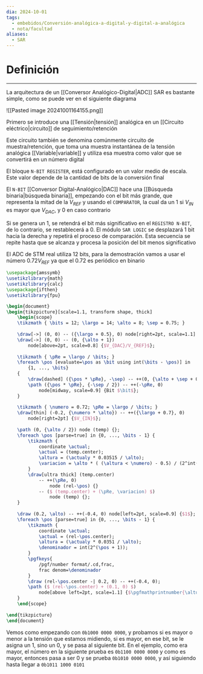 ```yaml
---
dia: 2024-10-01
tags:
  - embebidos/Conversión-analógica-a-digital-y-digital-a-analógica
  - nota/facultad
aliases:
  - SAR
---
```

# Definición
---
La arquitectura de un [[Conversor Analógico-Digital|ADC]] SAR es bastante simple, como se puede ver en el siguiente diagrama

![[Pasted image 20241001164155.png]]

Primero se introduce una [[Tensión|tensión]] analógica en un [[Circuito eléctrico|circuito]] de seguimiento/retención

Este circuito también se denomina comúnmente circuito de muestra/retención, que toma una muestra instantánea de la tensión analógica [[Variable|variable]] y utiliza esa muestra como valor que se convertirá en un número digital

El bloque `N-BIT REGISTER`, está configurado en un valor medio de escala. Este valor depende de la cantidad de bits de la conversión final

El `N-BIT` [[Conversor Digital-Analógico|DAC]] hace una [[Búsqueda binaria|búsqueda binaria]], empezando con el bit más grande, que representa la mitad de la $V_{REF}$ y usando el `COMPARATOR`, la cual da un $1$ si $V_{IN}$ es mayor que $V_{DAC}$, y $0$ en caso contrario

Si se genera un $1$, se retendrá el bit más significativo en el `REGISTRO N-BIT`, de lo contrario, se restablecerá a $0$. El módulo `SAR LOGIC` se desplazará $1$ bit hacia la derecha y repetirá el proceso de comparación. Esta secuencia se repite hasta que se alcanza y procesa la posición del bit menos significativo

El ADC de STM real utiliza $12$ bits, para la demostración vamos a usar el número $0.72 V_{REF}$ ya que el $0.72$ es periódico en binario 

```tikz
\usepackage{amssymb}
\usetikzlibrary{math}
\usetikzlibrary{calc}
\usepackage{ifthen}
\usetikzlibrary{fpu}

\begin{document} 
\begin{tikzpicture}[scale=1.1, transform shape, thick]
    \begin{scope}
    \tikzmath { \bits = 12; \largo = 14; \alto = 8; \sep = 0.75; }
    
    \draw[->] (0, 0) -- ({\largo + 0.5}, 0) node[right=2pt, scale=1.1] {$t$};
    \draw[->] (0, 0) -- (0, {\alto + 1}) 
        node[above=2pt, scale=0.8] {$V_{DAC}/V_{REF}$};
    
    \tikzmath { \pRe = \largo / \bits; }
    \foreach \pos [evaluate=\pos as \bit using int(\bits - \pos)] in 
        {1, ..., \bits} 
    {
        \draw[dashed] ({\pos * \pRe}, -\sep) -- ++(0, {\alto + \sep + 0.5});
        \path ({\pos * \pRe}, {-\sep / 2}) -- ++(-\pRe, 0) 
            node[midway, scale=0.9] {Bit $\bit$};
    }
    
    \tikzmath { \numero = 0.72; \pRe = \largo / \bits; }
    \draw[thin] (-0.2, {\numero * \alto}) -- ++({\largo + 0.7}, 0)
        node[right=2pt] {$V_{IN}$};
    
    \path (0, {\alto / 2}) node (temp) {};
    \foreach \pos [parse=true] in {0, ..., \bits - 1} {
        \tikzmath { 
            coordinate \actual;
            \actual = (temp.center);
            \altura = (\actualy * 0.03515 / \alto);
            \variacion = \alto * ( (\altura < \numero) - 0.5) / (2^int(\pos+1)); 
        }
        \draw[ultra thick] (temp.center) 
            -- ++(\pRe, 0)
                node (rel-\pos) {}
            -- ($ (temp.center) + (\pRe, \variacion) $)
                node (temp) {};
    }
    
    \draw (0.2, \alto) -- ++(-0.4, 0) node[left=2pt, scale=0.9] {$1$};
    \foreach \pos [parse=true] in {0, ..., \bits - 1} {
        \tikzmath {
            coordinate \actual;
            \actual = (rel-\pos.center);
            \altura = (\actualy * 0.0351 / \alto);
            \denominador = int(2^(\pos + 1));
        }
        \pgfkeys{
            /pgf/number format/.cd,frac, 
            frac denom=\denominador
        }
        \draw (rel-\pos.center -| 0.2, 0) -- ++(-0.4, 0);
        \path ($ (rel-\pos.center) + (0.1, 0) $)
            node[above left=2pt, scale=1.1] {$\pgfmathprintnumber{\altura}$};
    }
    \end{scope}
    
\end{tikzpicture}
\end{document}
```

Vemos como empezando con `0b1000 0000 0000`, y probamos si es mayor o menor a la tensión que estamos midiendo, si es mayor, en ese bit, se le asigna un $1$, sino un $0$, y se pasa al siguiente bit. En el ejemplo, como era mayor, el número en la siguiente prueba es `0b1100 0000 0000` y como es mayor, entonces pasa a ser $0$ y se prueba `0b1010 0000 0000`, y así siguiendo hasta llegar a `0b1011 1000 0101`
